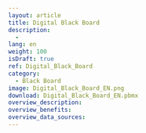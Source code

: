 ```yaml
---
layout: article
title: Digital Black Board
description: 
  - 
lang: en
weight: 100
isDraft: true
ref: Digital_Black_Board
category:
  - Black Board
image: Digital_Black_Board_EN.png
download: Digital_Black_Board_EN.pbmx
overview_description:
overview_benefits:
overview_data_sources:
---
```

